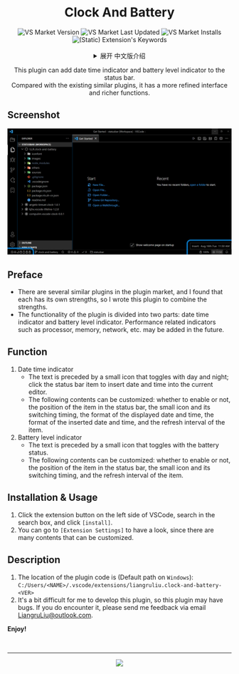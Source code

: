 <!--20220816-->
<span id="jump-begin"/> <h1 align="center"> Clock And Battery </h1>

<div align=center>
<img alt="VS Market Version" src="https://img.shields.io/visual-studio-marketplace/v/liangruliu.clock-and-battery?color=0c649e&style=flat-square">
<img alt="VS Market Last Updated" src="https://img.shields.io/visual-studio-marketplace/last-updated/liangruliu.clock-and-battery?color=0c649e&style=flat-square">
<img alt="VS Market Installs" src="https://img.shields.io/visual-studio-marketplace/i/liangruliu.clock-and-battery?color=0c649e&style=flat-square">
<img alt="(Static) Extension's Keywords" src="https://img.shields.io/badge/keywords-clock%2C%20battery%2C%20statusbar%2C%20indicator-0c649e?style=flat-square">
</div><br/>



<details align="center">
   <summary align="center"> 展开 中文版介绍 </summary>

   <p align="center">
      这个插件可以在状态栏添加日期时间指示器和电池电量指示器。<br/>
      它和现有的同类插件相比，界面更精致，功能更丰富。<br/>
   </p>
   <div align="left">


## 截图

+ [略](#jump-pic)


## 前言

+ 插件市场中已有好几个同类插件，我发现它们各有长处，所以我写了这个插件，将长处集于一体。
+ 插件的功能分为两部分：日期时间指示器和电池电量指示器。将来可能会增加性能相关的指示器，比如处理器、内存、网络等。


## 功能

1. 日期时间指示器
   + 文字前面有随昼夜切换的小图标；点击状态栏项可以向当前编辑器插入日期时间。
   + 以下内容均可自定义：是否启用、项在状态栏的位置、小图标及其切换时机、显示的日期时间的格式、插入的日期时间的格式、项的刷新周期。
2. 电池电量指示器
   + 文字前面有随电池状态切换的小图标。
   + 以下内容均可自定义：是否启用、项在状态栏的位置、小图标及其切换时机、项的刷新周期。


## 安装与使用

1. 点击 VSCode 左侧扩展按钮，在搜索框搜索，点击 `[安装]`。
2. 可以去 `[扩展设置]` 看看，有许多内容可以自定义。


## 说明

1. 插件代码所在位置为（`Windows` 上的默认路径）：<br/>
   `C:/Users/<NAME>/.vscode/extensions/liangruliu.clock-and-battery-<VER>`
2. 开发这个插件对我来说有点难度，因此这个插件可能存在漏洞。如果你真的遇到了，烦请通过邮箱 <LiangruLiu@outlook.com> 向我反馈。


**开启个性化的 VSCode！**



   <br/><br/><br/><br/>
   <h2 align="center"> 英文版介绍 </h2>
   </div>
</details>

<p align="center">
   This plugin can add date time indicator and battery level indicator to the status bar. <br/>
   Compared with the existing similar plugins, it has a more refined interface and richer functions. <br/>
</p>


## Screenshot

<span id="jump-pic"/> [![Screenshot](https://raw.githubusercontent.com/LiangruLiu/VSCode-Extension/clock-and-battery/images/screenshot.png)](https://raw.githubusercontent.com/LiangruLiu/VSCode-Extension/clock-and-battery/images/screenshot.png)


## Preface

+ There are several similar plugins in the plugin market, and I found that each has its own strengths, so I wrote this plugin to combine the strengths.
+ The functionality of the plugin is divided into two parts: date time indicator and battery level indicator. Performance related indicators such as processor, memory, network, etc. may be added in the future.


## Function

1. Date time indicator
   + The text is preceded by a small icon that toggles with day and night; click the status bar item to insert date and time into the current editor.
   + The following contents can be customized: whether to enable or not, the position of the item in the status bar, the small icon and its switching timing, the format of the displayed date and time, the format of the inserted date and time, and the refresh interval of the item.
2. Battery level indicator
   + The text is preceded by a small icon that toggles with the battery status.
   + The following contents can be customized: whether to enable or not, the position of the item in the status bar, the small icon and its switching timing, and the refresh interval of the item.


## Installation & Usage

1. Click the extension button on the left side of VSCode, search in the search box, and click `[install]`.
2. You can go to `[Extension Settings]` to have a look, since there are many contents that can be customized.


## Description

1. The location of the plugin code is (Default path on `Windows`): <br/>
   `C:/Users/<NAME>/.vscode/extensions/liangruliu.clock-and-battery-<VER>`
2. It's a bit difficult for me to develop this plugin, so this plugin may have bugs. If you do encounter it, please send me feedback via email <LiangruLiu@outlook.com>.


**Enjoy!**



<br/>

-----
<!-- <p align="center"> Visual Studio Marketplace </p> -->
<div align=center> <a href="#jump-begin">
   <img src="https://liangruliu.github.io/images/vscodeExt/icon-small.png" width="32pt">
</a> </div>
